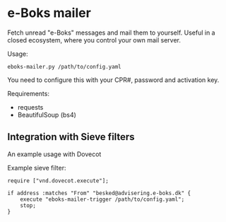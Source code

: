 e-Boks mailer
=============

Fetch unread "e-Boks" messages and mail them to yourself. 
Useful in a closed ecosystem, where you control your own mail server.

Usage:

    eboks-mailer.py /path/to/config.yaml

You need to configure this with your CPR#, password and activation key.

Requirements:

- requests
- BeautifulSoup (bs4)

Integration with Sieve filters
------------------------------

An example usage with Dovecot


Example sieve filter:

    require ["vnd.dovecot.execute"];

    if address :matches "From" "besked@advisering.e-boks.dk" {
        execute "eboks-mailer-trigger /path/to/config.yaml";
        stop;
    }


